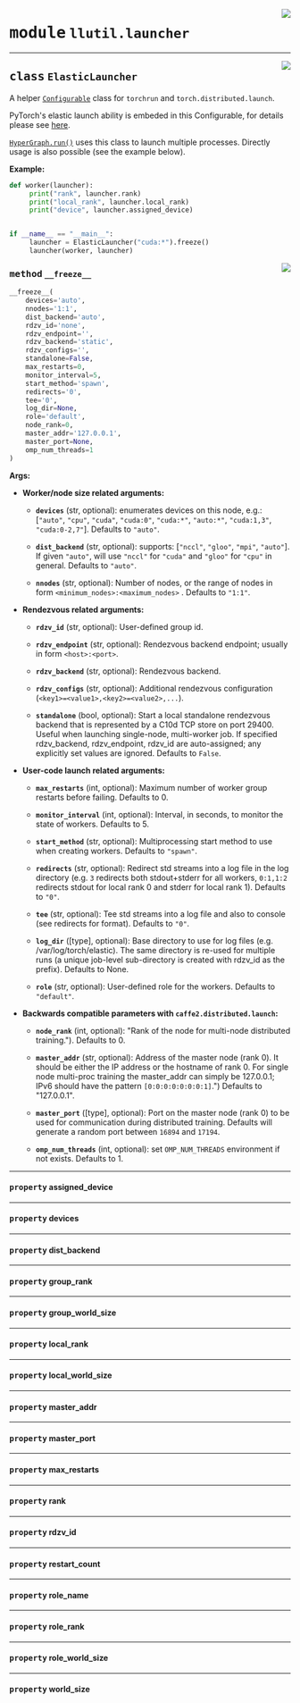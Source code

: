 <!-- markdownlint-disable -->

<a href="https://github.com/tjyuyao/ice-learn/blob/main/ice/llutil/launcher.py#L0"><img align="right" style="float:right;" src="https://img.shields.io/badge/-source-cccccc?style=flat-square"></a>

# <kbd>module</kbd> `llutil.launcher`








---

<a href="https://github.com/tjyuyao/ice-learn/blob/main/ice/llutil/launcher.py#L97"><img align="right" style="float:right;" src="https://img.shields.io/badge/-source-cccccc?style=flat-square"></a>

## <kbd>class</kbd> `ElasticLauncher`
A helper [`Configurable`](./llutil.config.md#class-configurable) class for `torchrun` and `torch.distributed.launch`.
 

PyTorch's elastic launch ability is embeded in this Configurable, for details please see [here](https://pytorch.org/docs/stable/elastic/run.html).


[`HyperGraph.run()`](./core.hypergraph.md#method-run) uses this class to launch multiple processes. Directly usage is also possible (see the example below).


**Example:**


```python
def worker(launcher):
     print("rank", launcher.rank)
     print("local_rank", launcher.local_rank)
     print("device", launcher.assigned_device)


if __name__ == "__main__":
     launcher = ElasticLauncher("cuda:*").freeze()
     launcher(worker, launcher)
```




<a href="https://github.com/tjyuyao/ice-learn/blob/main/ice/llutil/launcher.py#L118"><img align="right" style="float:right;" src="https://img.shields.io/badge/-source-cccccc?style=flat-square"></a>

### <kbd>method</kbd> `__freeze__`

```python
__freeze__(
    devices='auto',
    nnodes='1:1',
    dist_backend='auto',
    rdzv_id='none',
    rdzv_endpoint='',
    rdzv_backend='static',
    rdzv_configs='',
    standalone=False,
    max_restarts=0,
    monitor_interval=5,
    start_method='spawn',
    redirects='0',
    tee='0',
    log_dir=None,
    role='default',
    node_rank=0,
    master_addr='127.0.0.1',
    master_port=None,
    omp_num_threads=1
)
```

**Args:**

- **Worker/node size related arguments:**

    - **`devices`** (str, optional): enumerates devices on this node, e.g.: [`"auto"`, `"cpu"`, `"cuda"`, `"cuda:0"`, `"cuda:*"`, `"auto:*"`, `"cuda:1,3"`, `"cuda:0-2,7"`]. Defaults to `"auto"`.

    - **`dist_backend`** (str, optional): supports: [`"nccl"`, `"gloo"`, `"mpi"`, `"auto"`]. If given `"auto"`, will use `"nccl"` for `"cuda"` and `"gloo"` for `"cpu"` in general. Defaults to `"auto"`.

    - **`nnodes`** (str, optional): Number of nodes, or the range of nodes in form `<minimum_nodes>:<maximum_nodes>`
 . Defaults to `"1:1"`.

- **Rendezvous related arguments:**

    - **`rdzv_id`** (str, optional): User-defined group id.

    - **`rdzv_endpoint`** (str, optional): Rendezvous backend endpoint; usually in form `<host>:<port>`.

    - **`rdzv_backend`** (str, optional): Rendezvous backend.

    - **`rdzv_configs`** (str, optional): Additional rendezvous configuration (`<key1>=<value1>,<key2>=<value2>,...`).

    - **`standalone`** (bool, optional): Start a local standalone rendezvous backend that is represented by a C10d TCP store on port 29400. Useful when launching single-node, multi-worker job. If specified rdzv_backend, rdzv_endpoint, rdzv_id are auto-assigned; any explicitly set values are ignored. Defaults to `False`.

- **User-code launch related arguments:**

    - **`max_restarts`** (int, optional): Maximum number of worker group restarts before failing. Defaults to 0.

    - **`monitor_interval`** (int, optional): Interval, in seconds, to monitor the state of workers. Defaults to 5.

    - **`start_method`** (str, optional): Multiprocessing start method to use when creating workers. Defaults to `"spawn"`.

    - **`redirects`** (str, optional): Redirect std streams into a log file in the log directory (e.g. `3` redirects both stdout+stderr for all workers, `0:1,1:2` redirects stdout for local rank 0 and stderr for local rank 1). Defaults to `"0"`.

    - **`tee`** (str, optional): Tee std streams into a log file and also to console (see redirects for format). Defaults to `"0"`.

    - **`log_dir`** ([type], optional): Base directory to use for log files (e.g. /var/log/torch/elastic). The same directory is re-used for multiple runs (a unique job-level sub-directory is created with rdzv_id as the prefix). Defaults to None.

    - **`role`** (str, optional): User-defined role for the workers. Defaults to `"default"`.

- **Backwards compatible parameters with `caffe2.distributed.launch`:**

    - **`node_rank`** (int, optional): "Rank of the node for multi-node distributed training."). Defaults to 0.

    - **`master_addr`** (str, optional): Address of the master node (rank 0). It should be either the IP address or the hostname of rank 0. For single node multi-proc training the master_addr can simply be 127.0.0.1; IPv6 should have the pattern `[0:0:0:0:0:0:0:1]`.") Defaults to "127.0.0.1".

    - **`master_port`** ([type], optional): Port on the master node (rank 0) to be used for communication during distributed training. Defaults will generate a random port between `16894` and `17194`.

    - **`omp_num_threads`** (int, optional): set `OMP_NUM_THREADS` environment if not exists. Defaults to 1.





---

#### <kbd>property</kbd> assigned_device







---

#### <kbd>property</kbd> devices







---

#### <kbd>property</kbd> dist_backend







---

#### <kbd>property</kbd> group_rank







---

#### <kbd>property</kbd> group_world_size







---

#### <kbd>property</kbd> local_rank







---

#### <kbd>property</kbd> local_world_size







---

#### <kbd>property</kbd> master_addr







---

#### <kbd>property</kbd> master_port







---

#### <kbd>property</kbd> max_restarts







---

#### <kbd>property</kbd> rank







---

#### <kbd>property</kbd> rdzv_id







---

#### <kbd>property</kbd> restart_count







---

#### <kbd>property</kbd> role_name







---

#### <kbd>property</kbd> role_rank







---

#### <kbd>property</kbd> role_world_size







---

#### <kbd>property</kbd> world_size










